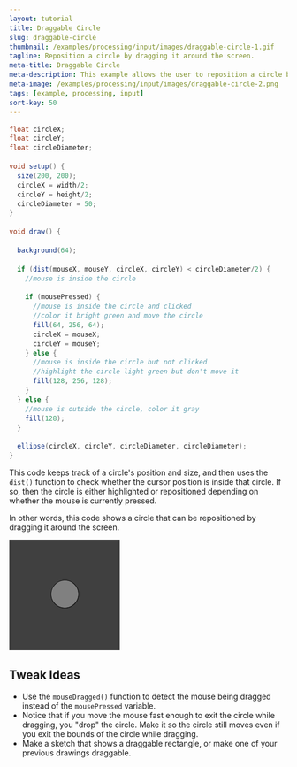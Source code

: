 ```yaml
---
layout: tutorial
title: Draggable Circle
slug: draggable-circle
thumbnail: /examples/processing/input/images/draggable-circle-1.gif
tagline: Reposition a circle by dragging it around the screen.
meta-title: Draggable Circle
meta-description: This example allows the user to reposition a circle by dragging it around the screen.
meta-image: /examples/processing/input/images/draggable-circle-2.png
tags: [example, processing, input]
sort-key: 50
---
```


```java
float circleX;
float circleY;
float circleDiameter;

void setup() {
  size(200, 200);
  circleX = width/2;
  circleY = height/2;
  circleDiameter = 50;
}

void draw() {

  background(64);

  if (dist(mouseX, mouseY, circleX, circleY) < circleDiameter/2) {
    //mouse is inside the circle

    if (mousePressed) {
      //mouse is inside the circle and clicked
      //color it bright green and move the circle
      fill(64, 256, 64);
      circleX = mouseX;
      circleY = mouseY;
    } else {
      //mouse is inside the circle but not clicked
      //highlight the circle light green but don't move it
      fill(128, 256, 128);
    }
  } else {
    //mouse is outside the circle, color it gray
    fill(128);
  }

  ellipse(circleX, circleY, circleDiameter, circleDiameter);
}
```

This code keeps track of a circle's position and size, and then uses the `dist()` function to check whether the cursor position is inside that circle. If so, then the circle is either highlighted or repositioned depending on whether the mouse is currently pressed.

In other words, this code shows a circle that can be repositioned by dragging it around the screen.

![draggable circles](/examples/processing/input/images/draggable-circle-3.gif)



## Tweak Ideas
- Use the `mouseDragged()` function to detect the mouse being dragged instead of the `mousePressed` variable.
- Notice that if you move the mouse fast enough to exit the circle while dragging, you "drop" the circle. Make it so the circle still moves even if you exit the bounds of the circle while dragging.
- Make a sketch that shows a draggable rectangle, or make one of your previous drawings draggable.
